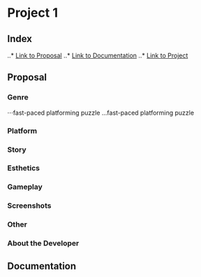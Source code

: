 # Project 1
## Index
..* [Link to Proposal](https://people.rit.edu/~wjm3824/230/project1/proposal)
..* [Link to Documentation](https://people.rit.edu/~wjm3824/230/project1/documentation)
..* [Link to Project](https://people.rit.edu/~wjm3824/230/project1/project)

## Proposal
### Genre
 ⋅⋅⋅fast-paced platforming puzzle
 ...fast-paced platforming puzzle
### Platform
### Story
### Esthetics
### Gameplay
### Screenshots
### Other
### About the Developer

## Documentation